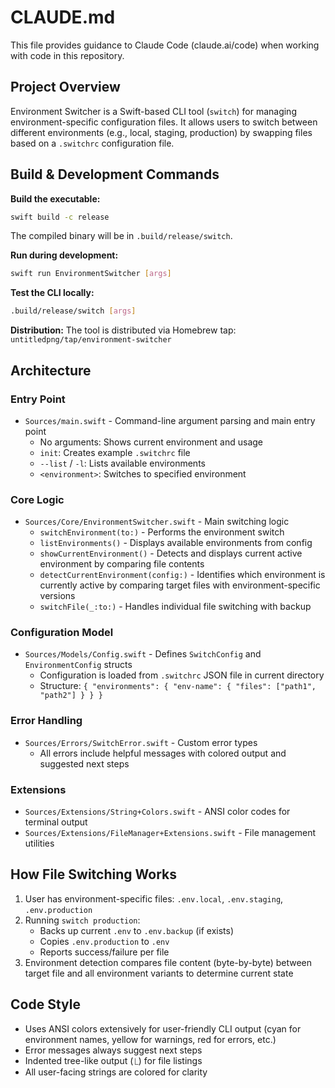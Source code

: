 # CLAUDE.md

This file provides guidance to Claude Code (claude.ai/code) when working with code in this repository.

## Project Overview

Environment Switcher is a Swift-based CLI tool (`switch`) for managing environment-specific configuration files. It allows users to switch between different environments (e.g., local, staging, production) by swapping files based on a `.switchrc` configuration file.

## Build & Development Commands

**Build the executable:**
```bash
swift build -c release
```

The compiled binary will be in `.build/release/switch`.

**Run during development:**
```bash
swift run EnvironmentSwitcher [args]
```

**Test the CLI locally:**
```bash
.build/release/switch [args]
```

**Distribution:**
The tool is distributed via Homebrew tap: `untitledpng/tap/environment-switcher`

## Architecture

### Entry Point
- `Sources/main.swift` - Command-line argument parsing and main entry point
  - No arguments: Shows current environment and usage
  - `init`: Creates example `.switchrc` file
  - `--list` / `-l`: Lists available environments
  - `<environment>`: Switches to specified environment

### Core Logic
- `Sources/Core/EnvironmentSwitcher.swift` - Main switching logic
  - `switchEnvironment(to:)` - Performs the environment switch
  - `listEnvironments()` - Displays available environments from config
  - `showCurrentEnvironment()` - Detects and displays current active environment by comparing file contents
  - `detectCurrentEnvironment(config:)` - Identifies which environment is currently active by comparing target files with environment-specific versions
  - `switchFile(_:to:)` - Handles individual file switching with backup

### Configuration Model
- `Sources/Models/Config.swift` - Defines `SwitchConfig` and `EnvironmentConfig` structs
  - Configuration is loaded from `.switchrc` JSON file in current directory
  - Structure: `{ "environments": { "env-name": { "files": ["path1", "path2"] } } }`

### Error Handling
- `Sources/Errors/SwitchError.swift` - Custom error types
  - All errors include helpful messages with colored output and suggested next steps

### Extensions
- `Sources/Extensions/String+Colors.swift` - ANSI color codes for terminal output
- `Sources/Extensions/FileManager+Extensions.swift` - File management utilities

## How File Switching Works

1. User has environment-specific files: `.env.local`, `.env.staging`, `.env.production`
2. Running `switch production`:
   - Backs up current `.env` to `.env.backup` (if exists)
   - Copies `.env.production` to `.env`
   - Reports success/failure per file
3. Environment detection compares file content (byte-by-byte) between target file and all environment variants to determine current state

## Code Style

- Uses ANSI colors extensively for user-friendly CLI output (cyan for environment names, yellow for warnings, red for errors, etc.)
- Error messages always suggest next steps
- Indented tree-like output (⎿) for file listings
- All user-facing strings are colored for clarity
